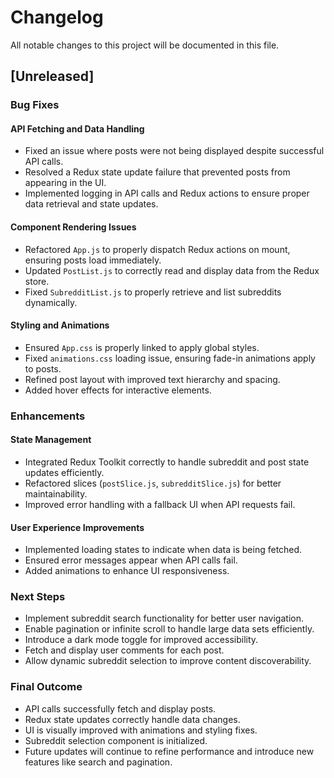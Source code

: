 # Changelog

All notable changes to this project will be documented in this file.

## [Unreleased]

### Bug Fixes

#### API Fetching and Data Handling
- Fixed an issue where posts were not being displayed despite successful API calls.
- Resolved a Redux state update failure that prevented posts from appearing in the UI.
- Implemented logging in API calls and Redux actions to ensure proper data retrieval and state updates.

#### Component Rendering Issues
- Refactored `App.js` to properly dispatch Redux actions on mount, ensuring posts load immediately.
- Updated `PostList.js` to correctly read and display data from the Redux store.
- Fixed `SubredditList.js` to properly retrieve and list subreddits dynamically.

#### Styling and Animations
- Ensured `App.css` is properly linked to apply global styles.
- Fixed `animations.css` loading issue, ensuring fade-in animations apply to posts.
- Refined post layout with improved text hierarchy and spacing.
- Added hover effects for interactive elements.

### Enhancements

#### State Management
- Integrated Redux Toolkit correctly to handle subreddit and post state updates efficiently.
- Refactored slices (`postSlice.js`, `subredditSlice.js`) for better maintainability.
- Improved error handling with a fallback UI when API requests fail.

#### User Experience Improvements
- Implemented loading states to indicate when data is being fetched.
- Ensured error messages appear when API calls fail.
- Added animations to enhance UI responsiveness.

### Next Steps
- Implement subreddit search functionality for better user navigation.
- Enable pagination or infinite scroll to handle large data sets efficiently.
- Introduce a dark mode toggle for improved accessibility.
- Fetch and display user comments for each post.
- Allow dynamic subreddit selection to improve content discoverability.

### Final Outcome
- API calls successfully fetch and display posts.
- Redux state updates correctly handle data changes.
- UI is visually improved with animations and styling fixes.
- Subreddit selection component is initialized.
- Future updates will continue to refine performance and introduce new features like search and pagination.
